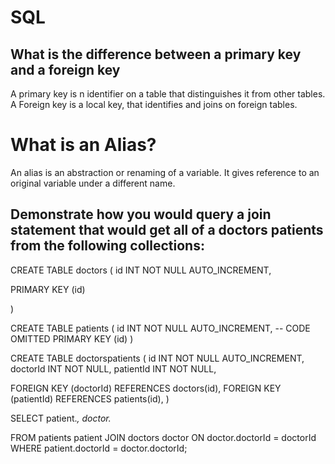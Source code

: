 # SQL

## What is the difference between a primary key and a foreign key

A primary key is n identifier on a table that distinguishes it from other tables. A Foreign key is a local key, that identifies and joins on foreign tables.

# What is an Alias?
An alias is an abstraction or renaming of a variable. It gives reference to an original variable under a different name.

## Demonstrate how you would query a join statement that would get all of a doctors patients from the following collections:

CREATE TABLE doctors (
  id INT NOT NULL AUTO_INCREMENT,
  
  PRIMARY KEY (id)

)

CREATE TABLE patients (
  id INT NOT NULL AUTO_INCREMENT,
  -- CODE OMITTED
  PRIMARY KEY (id)
)

CREATE TABLE doctorspatients (
  id INT NOT NULL AUTO_INCREMENT,
  doctorId INT NOT NULL,
  patientId INT NOT NULL,

  FOREIGN KEY (doctorId)
    REFERENCES doctors(id),
  FOREIGN KEY (patientId)
    REFERENCES patients(id),
)

SELECT 
patient.*,
doctor.*

FROM patients patient
JOIN doctors doctor ON doctor.doctorId = doctorId
WHERE patient.doctorId = doctor.doctorId;
